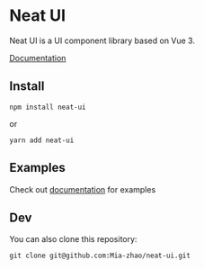 # Neat UI

Neat UI is a UI component library based on Vue 3.

[Documentation](https://mia-zhao.gitee.io/neat-ui)

## Install
```
npm install neat-ui
```
or
```
yarn add neat-ui
```

## Examples
Check out [documentation](https://mia-zhao.gitee.io/neat-ui/#/doc/) for examples

## Dev
You can also clone this repository:
```
git clone git@github.com:Mia-zhao/neat-ui.git
```
